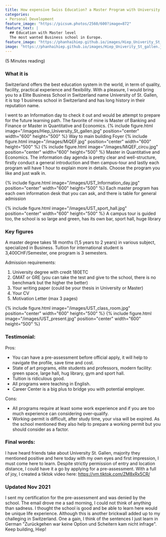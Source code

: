 ```yaml
---
title: How expensive Swiss Education? a Master Program with University of St.Gallen.
categories:
- Personal Development
feature_image: "https://picsum.photos/2560/600?image=872"
feature_text: |
  ## Education with Master level
  The most wanted Business school in Europe.
feature_image: "https://phanhaihiep.github.io/images/Hiep_Univerity_St_gallen.jpg"
image: "https://phanhaihiep.github.io/images/Hiep_Univerity_St_gallen.jpg"
---
```


(5 Minutes reading)

### What it is
Switzerland offers the best education system in the world, in term of quality, facility, practical experience and flexibility. With a pleasure, I would bring you to a Elite Business School in Switzerland name University of St. Gallen, it is top 1 business school in Switzerland and has long history in their reputation name.

I went to an Information day to check it out and would be attempt to prepare for the future learning path. The favorite of mine is Master of Banking and Finance or Master in Quantitative and Economics.
{% include figure.html image="/images/Hiep_University_St_gallen.jpg" position="center" width="600" height="500" %}
Way to main building Foyer
{% include figure.html image="/images/MiQEF.jpg" position="center" width="600" height="500" %}
{% include figure.html image="/images/MiQEF_circu.jpg" position="center" width="600" height="500" %}
Master in Quantitative and Economics.
The information day agenda is pretty clear and well-structure, firstly conduct a general introduction and then campus-tour and lastly each program will have 1 hour to explain more in details. Choose the program you like and just walk in.

{% include figure.html image="/images/UST_Information_day.jpg" position="center" width="600" height="500" %}
Each master program has each own information desk that you can ask, and there is table for general admission

{% include figure.html image="/images/UST_sport_hall.jpg" position="center" width="600" height="500" %}
A campus tour is guided too, the school is so large and green, has its own bar, sport hall, huge library

### Key figures
A master degree takes 18 months (1,5 years to 2 years) in various subject, specialized in Business. Tuition for international student is 3,400CHF/Semester, one program is 3 semesters.
 
Admission requirements:
1. University degree with credit 180ETC
2. GMAT or GRE (you can take the test and give to the school, there is no benchmark but the higher the better)
3. Your writing paper (could be your thesis in University or Master)
4. Your CV
5. Motivation Letter (max 3 pages)

{% include figure.html image="/images/UST_class_room.jpg" position="center" width="600" height="500" %}
{% include figure.html image="/images/UST_present.jpg" position="center" width="600" height="500" %}

### Testimonial:
Pros:
- You can have a pre-assessment before official apply, it will help to navigate the profile, save time and cost.
-  State of art programs, elite students and professors, modern facility: green space, large hall, hug library, gym and sport hall.
- Tuition is ridiculous good.
- All programs were teaching in English.
- Career Center is a big plus to bridge you with potential employer.

Cons:
- All programs require at least some work experience and if you are too much experience can considering over-qualify.
- Working-permit is difficult, after study time, your visa will be expired. As the school mentioned they also help to prepare a working permit but you should consider as a factor.

### Final words:
I have heard friends take about University St. Gallen, majority they mentioned positive and here today with my own eyes and first impression, I must come here to learn. Despite strictly permission of entry and location distance, I could have it a go by applying for a pre-assessment.
With a full of joy, I created a tiktok video here: https://vm.tiktok.com/ZM8xRx5CR/

### Updated Nov 2021
I sent my certification for the pre-assessment and was denied by the school. The email drove me a sad morning, I could not think of anything than sadness. I thought the school is good and be able to learn here would be unique life experience. Although this is another brickwall added up to my challeging in Switzerland. One a gain, I think of the sentences I just learn in German "Zurückgehen war keine Option und Scheitern kam nicht infrage".
Keep building, Hiep!
